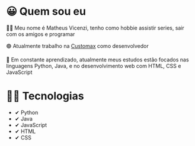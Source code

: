 # 😀 Quem sou eu
👨‍💻 Meu nome é Matheus Vicenzi, tenho como hobbie assistir series, sair com os amigos e programar

🟢 Atualmente trabalho na <a href="https://www.customax.com.br/" rel="nofollow">Customax</a> como desenvolvedor

🏫 Em constante aprendizado, atualmente meus estudos estão focados nas linguagens Python, Java, e no desenvolvimento web com HTML, CSS e JavaScript

# 🐱‍🐉 Tecnologias

<ul>
  <li>
    ✔ Python
  </li>
  <li>
    ✔ Java
  </li>
  <li>
    ✔ JavaScript
  </li>
  <li>
    ✔ HTML
  </li>
  <li>
    ✔ CSS
  </li>
</ul>



